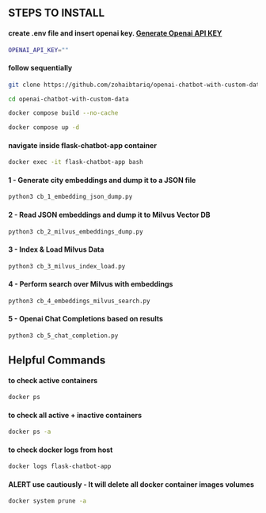 
## STEPS TO INSTALL

#### create .env file and insert openai key.  [Generate Openai API KEY](https://platform.openai.com/api-keys) 

```bash
OPENAI_API_KEY=""
```

#### follow sequentially

```bash
git clone https://github.com/zohaibtariq/openai-chatbot-with-custom-data.git
```

```bash
cd openai-chatbot-with-custom-data
```

```bash
docker compose build --no-cache
```

```bash
docker compose up -d
```

#### navigate inside flask-chatbot-app container

```bash
docker exec -it flask-chatbot-app bash
```

#### 1 - Generate city embeddings and dump it to a JSON file

```bash
python3 cb_1_embedding_json_dump.py
```

#### 2 - Read JSON embeddings and dump it to Milvus Vector DB

```bash
python3 cb_2_milvus_embeddings_dump.py
```

#### 3 - Index & Load Milvus Data

```bash
python3 cb_3_milvus_index_load.py
```

#### 4 - Perform search over Milvus with embeddings

```bash
python3 cb_4_embeddings_milvus_search.py
```

#### 5 - Openai Chat Completions based on results

```bash
python3 cb_5_chat_completion.py
```


## Helpful Commands

#### to check active containers
```bash
docker ps
```

#### to check all active + inactive containers
```bash
docker ps -a
```

#### to check docker logs from host

```bash
docker logs flask-chatbot-app
```

#### ALERT use cautiously - It will delete all docker container images volumes
```bash
docker system prune -a
```